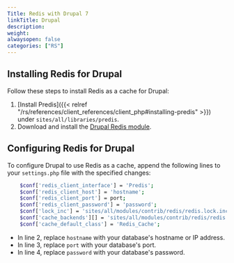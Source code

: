 ```yaml
---
Title: Redis with Drupal 7
linkTitle: Drupal
description:
weight: 
alwaysopen: false
categories: ["RS"]
---
```



## Installing Redis for Drupal

Follow these steps to install Redis as a cache for Drupal:

 1. [Install Predis]({{< relref "/rs/references/client_references/client_php#installing-predis" >}}) under `sites/all/libraries/predis`.
 2. Download and install the [Drupal Redis module](https://drupal.org/project/redis).

## Configuring Redis for Drupal

To configure Drupal to use Redis as a cache, append the following lines to your `settings.php` file with the specified changes:

```sh
    $conf['redis_client_interface'] = 'Predis';
    $conf['redis_client_host'] = 'hostname';
    $conf['redis_client_port'] = port;
    $conf['redis_client_password'] = 'password';
    $conf['lock_inc'] = 'sites/all/modules/contrib/redis/redis.lock.inc';
    $conf['cache_backends'][] = 'sites/all/modules/contrib/redis/redis.autoload.inc';
    $conf['cache_default_class'] = 'Redis_Cache';
```

- In line 2, replace `hostname` with your database's hostname or IP address.
- In line 3, replace `port` with your database's port.
- In line 4, replace `password` with your database's password.
